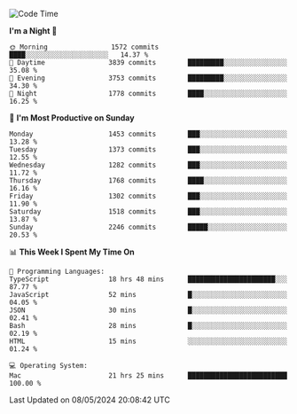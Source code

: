 <!--START_SECTION:waka-->
![Code Time](http://img.shields.io/badge/Code%20Time-3%2C936%20hrs%2033%20mins-blue)

**I'm a Night 🦉** 

```text
🌞 Morning                1572 commits        ████░░░░░░░░░░░░░░░░░░░░░   14.37 % 
🌆 Daytime                3839 commits        █████████░░░░░░░░░░░░░░░░   35.08 % 
🌃 Evening                3753 commits        █████████░░░░░░░░░░░░░░░░   34.30 % 
🌙 Night                  1778 commits        ████░░░░░░░░░░░░░░░░░░░░░   16.25 % 
```
📅 **I'm Most Productive on Sunday** 

```text
Monday                   1453 commits        ███░░░░░░░░░░░░░░░░░░░░░░   13.28 % 
Tuesday                  1373 commits        ███░░░░░░░░░░░░░░░░░░░░░░   12.55 % 
Wednesday                1282 commits        ███░░░░░░░░░░░░░░░░░░░░░░   11.72 % 
Thursday                 1768 commits        ████░░░░░░░░░░░░░░░░░░░░░   16.16 % 
Friday                   1302 commits        ███░░░░░░░░░░░░░░░░░░░░░░   11.90 % 
Saturday                 1518 commits        ███░░░░░░░░░░░░░░░░░░░░░░   13.87 % 
Sunday                   2246 commits        █████░░░░░░░░░░░░░░░░░░░░   20.53 % 
```


📊 **This Week I Spent My Time On** 

```text
💬 Programming Languages: 
TypeScript               18 hrs 48 mins      ██████████████████████░░░   87.77 % 
JavaScript               52 mins             █░░░░░░░░░░░░░░░░░░░░░░░░   04.05 % 
JSON                     30 mins             █░░░░░░░░░░░░░░░░░░░░░░░░   02.41 % 
Bash                     28 mins             █░░░░░░░░░░░░░░░░░░░░░░░░   02.19 % 
HTML                     15 mins             ░░░░░░░░░░░░░░░░░░░░░░░░░   01.24 % 

💻 Operating System: 
Mac                      21 hrs 25 mins      █████████████████████████   100.00 % 
```


 Last Updated on 08/05/2024 20:08:42 UTC
<!--END_SECTION:waka-->
